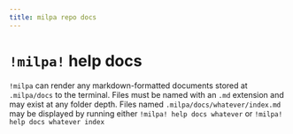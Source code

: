 ```yaml
---
title: milpa repo docs
---
```


# `!milpa!` help docs

`!milpa` can render any markdown-formatted documents stored at `.milpa/docs` to the terminal. Files must be named with an `.md` extension and may exist at any folder depth. Files named `.milpa/docs/whatever/index.md` may be displayed by running either `!milpa! help docs whatever` or `!milpa! help docs whatever index`
